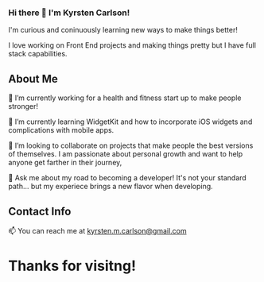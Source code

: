 ### Hi there 👋 I'm Kyrsten Carlson!

I'm curious and coninuously learning new ways to make things better!

I love working on Front End projects and making things pretty but I have full stack capabilities.


## About Me

🔭 I’m currently working for a health and fitness start up to make people stronger! 

🌱 I’m currently learning WidgetKit and how to incorporate iOS widgets and complications with mobile apps.

👯 I’m looking to collaborate on projects that make people the best versions of themselves. I am passionate about personal growth and want to help anyone get farther in their journey,

💬 Ask me about my road to becoming a developer! It's not your standard path... but my experiece brings a new flavor when developing.


## Contact Info

📫 You can reach me at <kyrsten.m.carlson@gmail.com>



# Thanks for visitng!
